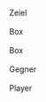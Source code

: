 <!DOCTYPE html>
<html lang="en" onkeyup="Knopff_Gedrücht()">
<head>
    <meta charset="UTF-8">
    <meta name="viewport" content="width=device-width, initial-scale=1.0">
    <title>GPLB</title>
    <link rel="icon" type="image/icon" href="GPLB.ico">
    <link rel="stylesheet" href="GPLB.css">
</head>
<body>
    <div id="Mapp">
        <div id="Z1"><br> Zeiel</div>
        <div class="BOX" id="B1"><br>Box</div>
        <div class="BOX" id="B2"><br>Box</div>
        <div class="GEGNER" id="G1"><br>Gegner</div>
        <div class="PLAYER" id="P1"><br>Player</div>
    </div>
    <script src="GPLB.js"></script>
</body>
</html>


